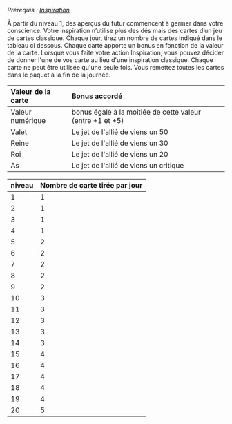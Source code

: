 *Prérequis : [Inspiration](../../1.%20Talent%20de%20base/Inspiration.md)*

À partir du niveau 1, des aperçus du futur commencent à germer dans votre conscience. Votre inspiration n’utilise plus des dés mais des cartes d’un jeu de cartes classique. Chaque jour, tirez un nombre de cartes indiqué dans le tableau ci dessous. Chaque carte apporte un bonus en fonction de la valeur de la carte. Lorsque vous faite votre action Inspiration, vous pouvez décider de donner l'une de vos carte au lieu d'une inspiration classique. Chaque carte ne peut être utilisée qu'une seule fois. Vous remettez toutes les cartes dans le paquet à la fin de la journée.

| **Valeur de la carte** | **Bonus accordé**                                         |
| :--------------------- | :-------------------------------------------------------- |
| Valeur numérique       | bonus égale à la moitiée de cette valeur (entre +1 et +5) |
| Valet                  | Le jet de l'allié de viens un 50                          |
| Reine                  | Le jet de l'allié de viens un 30                          |
| Roi                    | Le jet de l'allié de viens un 20                          |
| As                     | Le jet de l'allié de viens un critique                    |


|**niveau**|**Nombre de carte tirée par jour**|
| :- | :- |
|1|1|
|2|1|
|3|1|
|4|1|
|5|2|
|6|2|
|7|2|
|8|2|
|9|2|
|10|3|
|11|3|
|12|3|
|13|3|
|14|3|
|15|4|
|16|4|
|17|4|
|18|4|
|19|4|
|20|5|
